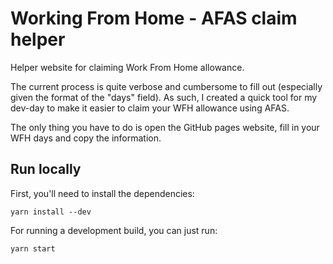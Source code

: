 # Working From Home - AFAS claim helper

Helper website for claiming Work From Home allowance.

The current process is quite verbose and cumbersome to fill out (especially given the format of the "days" field).
As such, I created a quick tool for my dev-day to make it easier to claim your WFH allowance using AFAS.

The only thing you have to do is open the GitHub pages website, fill in your WFH days and copy the information.

## Run locally

First, you'll need to install the dependencies:

```shell
yarn install --dev
```

For running a development build, you can just run:

```shell
yarn start
```
